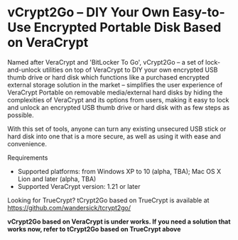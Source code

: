 # vCrypt2Go – DIY Your Own Easy-to-Use Encrypted Portable Disk Based on VeraCrypt
Named after VeraCrypt and 'BitLocker To Go', vCrypt2Go – a set of lock-and-unlock utilities on top of VeraCrypt to DIY your own encrypted USB thumb drive or hard disk which functions like a purchased encrypted external storage solution in the market – simplifies the user experience of VeraCrypt Portable on removable media/external hard disks by hiding the complexities of VeraCrypt and its options from users, making it easy to lock and unlock an encrypted USB thumb drive or hard disk with as few steps as possible.

With this set of tools, anyone can turn any existing unsecured USB stick or hard disk into one that is a more secure, as well as using it with ease and convenience.

Requirements
* Supported platforms: from Windows XP to 10 (alpha, TBA); Mac OS X Lion and later (alpha, TBA)
* Supported VeraCrypt version: 1.21 or later

Looking for TrueCrypt? tCrypt2Go based on TrueCrypt is available at https://github.com/wandersick/tcrypt2go/

__vCrypt2Go based on VeraCrypt is under works. If you need a solution that works now, refer to tCrypt2Go based on TrueCrypt above__
